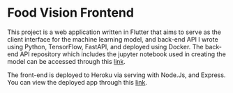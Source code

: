 # Food Vision Frontend

This project is a web application written in Flutter that aims to serve as the client interface for the machine learning model, and back-end API I wrote using Python, TensorFlow, FastAPI, and deployed using Docker. The back-end API repository which includes the jupyter notebook used in creating the model can be accessed through this [link](https://github.com/eRuaro/food-vision-api).

The front-end is deployed to Heroku via serving with Node.Js, and Express. You can view the deployed app through this [link](https://food-vision-ruaro.herokuapp.com/).
